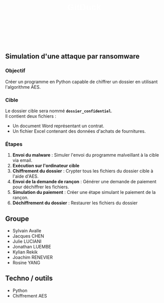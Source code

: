 <div style="text-align: center; position: relative; height: 250px; background-image: url('./duck.gif'); background-size: cover; background-position: center; color: white; display: flex; justify-content: center; align-items: center; font-family: Arial, sans-serif;">

# GitDuck

</div>

## Simulation d'une attaque par ransomware

### Objectif

Créer un programme en Python capable de chiffrer un dossier en utilisant l'algorithme AES.

### Cible

Le dossier cible sera nommé **`dossier_confidentiel`**.  
Il contient deux fichiers :  
- Un document Word représentant un contrat.  
- Un fichier Excel contenant des données d'achats de fournitures.

### Étapes

1. **Envoi du malware** : Simuler l'envoi du programme malveillant à la cible via email.  
2. **Exécution sur l'ordinateur cible** 
3. **Chiffrement du dossier** : Crypter tous les fichiers du dossier cible à l'aide d'AES.  
4. **Envoi de la demande de rançon** : Générer une demande de paiement pour déchiffrer les fichiers.  
5. **Simulation du paiement** : Créer une étape simulant le paiement de la rançon.  
6. **Déchiffrement du dossier** : Restaurer les fichiers du dossier

## Groupe

- Sylvain Avalle
- Jacques CHEN
- Julie LUCIANI
- Jonathan LUEMBE
- Kylian Rekik
- Joachim RENEVIER
- Rosine YANG


## Techno / outils

- Python 
- Chiffrement AES